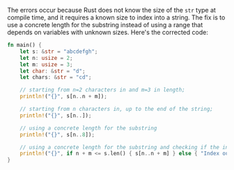 
The errors occur because Rust does not know the size of the `str` type at compile time, and it requires a known size to index into a string. The fix is to use a concrete length for the substring instead of using a range that depends on variables with unknown sizes. Here's the corrected code:
```rs
fn main() {
    let s: &str = "abcdefgh";
    let n: usize = 2;
    let m: usize = 3;
    let char: &str = "d";
    let chars: &str = "cd";

    // starting from n=2 characters in and m=3 in length;
    println!("{}", s[n..n + m]);

    // starting from n characters in, up to the end of the string;
    println!("{}", s[n..]);

    // using a concrete length for the substring
    println!("{}", s[n..8]);

    // using a concrete length for the substring and checking if the index is within bounds
    println!("{}", if n + m <= s.len() { s[n..n + m] } else { "Index out of bounds" });
}
```
